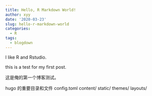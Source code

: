 ```yaml
---
title: Hello, R Markdown World!
author: xyy
date: '2020-03-23'
slug: hello-r-markdown-world
categories:
  - R
tags:
  - blogdown
---
```


I like R and Rstudio.

this is a test for my first post.

这是俺的第一个博客测试。


hugo 的重要目录和文件
config.toml
content/
static/
themes/
layouts/